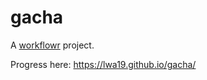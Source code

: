 # gacha

A [workflowr][] project.

[workflowr]: https://github.com/jdblischak/workflowr

Progress here: https://lwa19.github.io/gacha/

